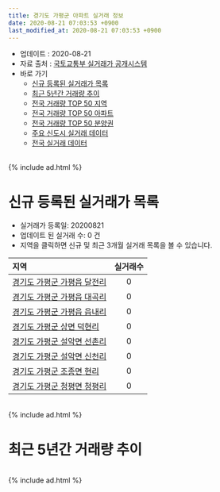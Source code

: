 ```yaml
---
title: 경기도 가평군 아파트 실거래 정보
date: 2020-08-21 07:03:53 +0900
last_modified_at: 2020-08-21 07:03:53 +0900
---
```


* 업데이트 : 2020-08-21
* 자료 출처 : [국토교통부 실거래가 공개시스템](http://rt.molit.go.kr)
* 바로 가기
    * [신규 등록된 실거래가 목록](#신규-등록된-실거래가-목록)
    * [최근 5년간 거래량 추이](#최근-5년간-거래량-추이)
    * [전국 거래량 TOP 50 지역](https://inasie.github.io/apt-trade-info/최근-3개월-전국에서-가장-거래가-많이-발생한-지역)
    * [전국 거래량 TOP 50 아파트](https://inasie.github.io/apt-trade-info/최근-3개월-전국에서-가장-거래가-많이-발생한-아파트)
    * [전국 거래량 TOP 50 분양권](https://inasie.github.io/apt-trade-info/최근-3개월-전국에서-가장-거래가-많이-발생한-분양권)
    * [주요 신도시 실거래 데이터](https://inasie.github.io/apt-trade-info/주요-신도시)
    * [전국 실거래 데이터](https://inasie.github.io/apt-trade-info/전국)

<br>
{% include ad.html %}
<br>

# 신규 등록된 실거래가 목록
* 실거래가 등록일: 20200821
* 업데이트 된 실거래 수: 0 건
* 지역을 클릭하면 신규 및 최근 3개월 실거래 목록을 볼 수 있습니다.


|지역|실거래수|
|:---|:---:|
|[경기도 가평군 가평읍 달전리](https://inasie.github.io/apt-trade-info/경기도-가평군-가평읍-달전리)|0|
|[경기도 가평군 가평읍 대곡리](https://inasie.github.io/apt-trade-info/경기도-가평군-가평읍-대곡리)|0|
|[경기도 가평군 가평읍 읍내리](https://inasie.github.io/apt-trade-info/경기도-가평군-가평읍-읍내리)|0|
|[경기도 가평군 상면 덕현리](https://inasie.github.io/apt-trade-info/경기도-가평군-상면-덕현리)|0|
|[경기도 가평군 설악면 선촌리](https://inasie.github.io/apt-trade-info/경기도-가평군-설악면-선촌리)|0|
|[경기도 가평군 설악면 신천리](https://inasie.github.io/apt-trade-info/경기도-가평군-설악면-신천리)|0|
|[경기도 가평군 조종면 현리](https://inasie.github.io/apt-trade-info/경기도-가평군-조종면-현리)|0|
|[경기도 가평군 청평면 청평리](https://inasie.github.io/apt-trade-info/경기도-가평군-청평면-청평리)|0|


<br>
{% include ad.html %}
<br>

# 최근 5년간 거래량 추이


<div style="width:100%;">
    <canvas id="deal_progress" height="200"></canvas>
</div>

<script>
new Chart(document.getElementById("deal_progress"), {
    type: 'line',
    data: {
        labels: ['201508','201509','201510','201511','201512','201601','201602','201603','201604','201605','201606','201607','201608','201609','201610','201611','201612','201701','201702','201703','201704','201705','201706','201707','201708','201709','201710','201711','201712','201801','201802','201803','201804','201805','201806','201807','201808','201809','201810','201811','201812','201901','201902','201903','201904','201905','201906','201907','201908','201909','201910','201911','201912','202001','202002','202003','202004','202005','202006','202007','202008'],
        datasets: [{
            label: '매매',
            pointRadius: 1,
            data: [37, 25, 35, 15, 16, 15, 27, 33, 45, 25, 23, 21, 28, 33, 38, 17, 15, 8, 16, 27, 18, 23, 17, 25, 28, 28, 33, 18, 13, 34, 35, 23, 28, 19, 24, 21, 18, 26, 24, 11, 11, 11, 13, 16, 15, 23, 20, 7, 17, 28, 15, 33, 24, 14, 18, 19, 17, 24, 19, 22, 9],
            borderColor: "rgba(255, 201, 14, 1)",
            backgroundColor: "rgba(255, 201, 14, 0.5)",
            fill: false,
            lineTension: 0
        },{
            label: '전월세',
            pointRadius: 1,
            data: [14, 15, 17, 13, 12, 13, 13, 26, 22, 16, 14, 20, 17, 13, 18, 15, 11, 17, 14, 17, 21, 8, 17, 10, 16, 8, 15, 15, 7, 17, 17, 22, 26, 8, 20, 16, 12, 11, 24, 14, 10, 9, 17, 15, 11, 13, 13, 13, 15, 10, 18, 16, 11, 24, 22, 16, 13, 19, 10, 11, 3],
            borderColor: "rgba(0, 141, 185, 1)",
            backgroundColor: "rgba(0, 141, 185, 0.5)",
            fill: false,
            lineTension: 0
        }
        ]
    },
    options: {
        responsive: true,
        title: {
            display: false
        },
        tooltips: {
            mode: 'index',
            intersect: false
        },
        hover: {
            mode: 'nearest',
            intersect: true
        },
        scales: {
            xAxes: [{
                display: true,
                scaleLabel: {
                    display: true,
                    labelString: '년/월'
                }
            }],
            yAxes: [{
                display: true,
                ticks: {
                    suggestedMin: 0,
                },
                scaleLabel: {
                    display: true,
                    labelString: '실거래 수'
                }
            }]
        }
    }
});

</script>


<br>
{% include ad.html %}
<br>


